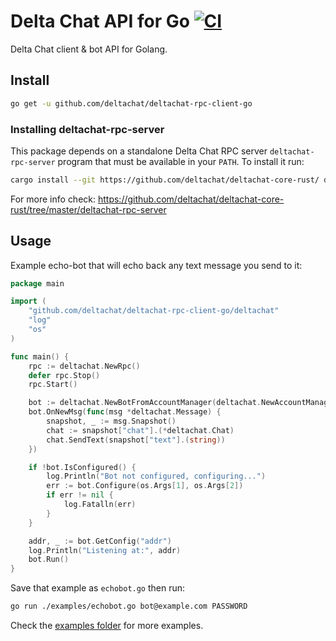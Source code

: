 # Delta Chat API for Go [![CI](https://github.com/deltachat/deltachat-rpc-client-go/actions/workflows/ci.yml/badge.svg)](https://github.com/deltachat/deltachat-rpc-client-go/actions/workflows/ci.yml)

Delta Chat client & bot API for Golang.

## Install

```sh
go get -u github.com/deltachat/deltachat-rpc-client-go
```

### Installing deltachat-rpc-server

This package depends on a standalone Delta Chat RPC server `deltachat-rpc-server` program that must be
available in your `PATH`. To install it run:

```sh
cargo install --git https://github.com/deltachat/deltachat-core-rust/ deltachat-rpc-server
```

For more info check:
https://github.com/deltachat/deltachat-core-rust/tree/master/deltachat-rpc-server

## Usage

Example echo-bot that will echo back any text message you send to it:

```go
package main

import (
	"github.com/deltachat/deltachat-rpc-client-go/deltachat"
	"log"
	"os"
)

func main() {
	rpc := deltachat.NewRpc()
	defer rpc.Stop()
	rpc.Start()

	bot := deltachat.NewBotFromAccountManager(deltachat.NewAccountManager(rpc))
	bot.OnNewMsg(func(msg *deltachat.Message) {
		snapshot, _ := msg.Snapshot()
		chat := snapshot["chat"].(*deltachat.Chat)
		chat.SendText(snapshot["text"].(string))
	})

	if !bot.IsConfigured() {
		log.Println("Bot not configured, configuring...")
		err := bot.Configure(os.Args[1], os.Args[2])
		if err != nil {
			log.Fatalln(err)
		}
	}

	addr, _ := bot.GetConfig("addr")
	log.Println("Listening at:", addr)
	bot.Run()
}
```

Save that example as `echobot.go` then run:

```sh
go run ./examples/echobot.go bot@example.com PASSWORD
```

Check the [examples folder](https://github.com/deltachat/deltachat-rpc-client-go/tree/master/examples)
for more examples.
